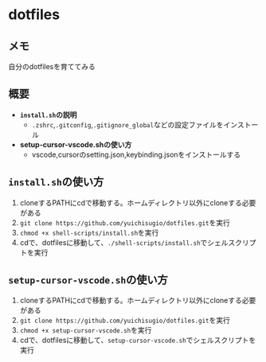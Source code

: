 # **dotfiles**
## **メモ**
自分のdotfilesを育ててみる
## **概要**
- **`install.sh`の説明**
  - `.zshrc`,`.gitconfig`,`.gitignore_global`などの設定ファイルをインストール
- **setup-cursor-vscode.shの使い方**
  - vscode,cursorのsetting.json,keybinding.jsonをインストールする  
## **`install.sh`の使い方**
1. cloneするPATHにcdで移動する。ホームディレクトリ以外にcloneする必要がある
2. `git clone https://github.com/yuichisugio/dotfiles.git`を実行
3. `chmod +x shell-scripts/install.sh`を実行
4. cdで、dotfilesに移動して、`./shell-scripts/install.sh`でシェルスクリプトを実行
## **`setup-cursor-vscode.sh`の使い方**
1. cloneするPATHにcdで移動する。ホームディレクトリ以外にcloneする必要がある
2. `git clone https://github.com/yuichisugio/dotfiles.git`を実行
3. `chmod +x setup-cursor-vscode.sh`を実行
4. cdで、dotfilesに移動して、`setup-cursor-vscode.sh`でシェルスクリプトを実行
